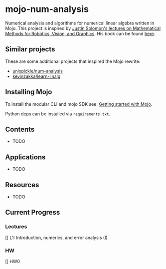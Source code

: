 # mojo-num-analysis

Numerical analysis and algorithms for numerical linear algebra written in Mojo. This project is inspired by [Justin Solomon's lectures on Mathematical Methods for Robotics, Vision, and Graphics](https://www.youtube.com/playlist?list=PLQ3UicqQtfNvQ_VzflHYKhAqZiTxOkSwi). His book can be found [here](https://people.csail.mit.edu/jsolomon/share/book/numerical_book.pdf).

## Similar projects

These are some additional projects that inspired the Mojo rewrite:

* [unixpickle/num-analysis](https://github.com/unixpickle/num-analysis?tab=readme-ov-file)
* [kevinzakka/learn-linalg](https://github.com/kevinzakka/learn-linalg?tab=readme-ov-file)

## Installing Mojo

To install the modular CLI and mojo SDK see: [Getting started with Mojo](https://docs.modular.com/mojo/manual/get-started/).

Python deps can be installed via `requirements.txt`.

## Contents

* TODO
  
## Applications

* TODO

## Resources

* TODO

## Current Progress

### Lectures

[] L1: Introduction, numerics, and error analysis (I)

### HW

[] HW0

